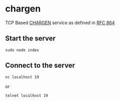 # chargen

TCP Based [CHARGEN](http://en.wikipedia.org/wiki/Character_Generator_Protocol) service as defined in [RFC 864](https://tools.ietf.org/html/rfc864)

## Start the server

```
sudo node index
```

## Connect to the server

```
nc localhost 19
```

or

```
telnet localhost 19
```
